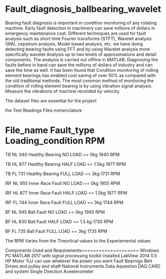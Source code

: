 # Fault_diagnosis_ballbearing_wavelet
Bearing fault diagnosis is important in condition monitoring of any rotating machine. 
Early fault detection in machinery can save millions of dollars in emergency maintenance cost.
Different techniques are used for fault analysis such as short time Fourier transforms (STFT), 
Wavelet analysis (WA), cepstrum analysis, Model based analysis, etc. we have doing detecting bearing faults using FFT and by using Wavelet
analysis more specifically wavelet Analysis up to two levels of approximations and detail components.
The analysis is carried out offline in MATLAB. 
Diagnosing the faults before in hand can save the millions of dollars of industry and can save the time as well.
It has been found that Condition monitoring of rolling element bearings has enabled cost saving of over 50% 
as compared with the old traditional methods. 
The most common method of monitoring the condition of rolling element bearing is by using vibration signal analysis.
Measure the vibrations of machine recorded by velocity

The dataset files are essential for the project 

the Test Readings Files nomenclature 
  
  File_name          Fault_type            Loading_condition         RPM
  ===========================================================================
  
  TB NL 940          Healthy Bearing        NO   LOAD == 0kg         1940 RPM
  
  TB HL 877          Healthy Bearing        HALF LOAD == 1.5kg       1877 RPM
  
  TB FL 731          Healthy Bearing        FULL LOAD == 3kg         1731 RPM
  
  IRF NL 955         Inner Race Fault       NO   LOAD == 0kg         1955 RPM
  
  IRF HL 877         Inner Race Fault       HALF LOAD == 1.5kg       1877 RPM
  
  IRF FL 744         Inner Race Fault       FULL LOAD == 3kg         1744 RPM 
  
  BF NL 945          Ball Fault             NO   LOAD == 0kg         1945 RPM
  
  BF HL 830          Ball Fault             HALF LOAD == 1.5 kg      1730 RPM 
  
  BF FL 735          Ball Fault             FULL LOAD == 3kg         1735 RPM
  
  The RPM Varies from the Theortical values to the Experiemental values
  
  
  Components Used and Requirements====================
  Windows PC 
  MATLAB 2017 with signal processing toolkit installed
  LabView 2014
  0.5 HP Motor %U can use whatever the power you want
  Fault Bearnigs
  Belt Drives and pulley and shaft 
  National Instruments Data Aquestion DAQ CARD and system 
  Single Direction Aceelerometer

